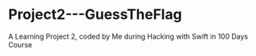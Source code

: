 # Project2---GuessTheFlag
 A Learning Project 2, coded by Me during Hacking with Swift in 100 Days Course
